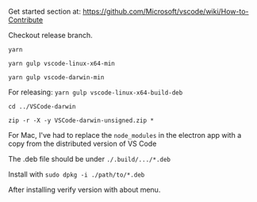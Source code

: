 Get started section at: https://github.com/Microsoft/vscode/wiki/How-to-Contribute


Checkout release branch.

`yarn`

`yarn gulp vscode-linux-x64-min`

`yarn gulp vscode-darwin-min`

For releasing:
`yarn gulp vscode-linux-x64-build-deb`

`cd ../VSCode-darwin`

`zip -r -X -y VSCode-darwin-unsigned.zip *`

For Mac, I've had to replace the `node_modules` in the electron app with
a copy from the distributed version of VS Code

The .deb file should be under `./.build/.../*.deb`


Install with `sudo dpkg -i ./path/to/*.deb`

After installing verify version with about menu.

